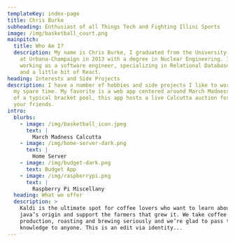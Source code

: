 ```yaml
---
templateKey: index-page
title: Chris Burke
subheading: Enthusiast of all Things Tech and Fighting Illini Sports
image: /img/basketball_court.png
mainpitch:
  title: Who Am I?
  description: My name is Chris Burke, I graduated from the University of Illinois
    at Urbana-Champaign in 2013 with a degree in Nuclear Engineering. I am now
    working as a software engineer, specializing in Relational Database systems
    and a little bit of React.
heading: Interests and Side Projects
description: I have a number of hobbies and side projects I like to work on in
  my spare time. My favorite is a web app centered around March Madness. Instead
  of a typical bracket pool, this app hosts a live Calcutta auction for you and
  your friends.
intro:
  blurbs:
    - image: /img/basketball_icon.jpeg
      text: |
        March Madness Calcutta
    - image: /img/home-server-dark.png
      text: |
        Home Server
    - image: /img/budget-dark.png
      text: Budget App
    - image: /img/raspberrypi.png
      text: |
        Raspberry Pi Miscellany
  heading: What we offer
  description: >
    Kaldi is the ultimate spot for coffee lovers who want to learn about their
    java’s origin and support the farmers that grew it. We take coffee
    production, roasting and brewing seriously and we’re glad to pass that
    knowledge to anyone. This is an edit via identity...
---
```

